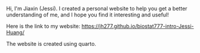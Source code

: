 Hi, I'm Jiaxin (Jessi). I created a personal website to help you get a better understanding of me, and I hope you find it interesting and useful!

Here is the link to my website: https://jh277.github.io/biostat777-intro-Jessi-Huang/

The website is created using quarto.